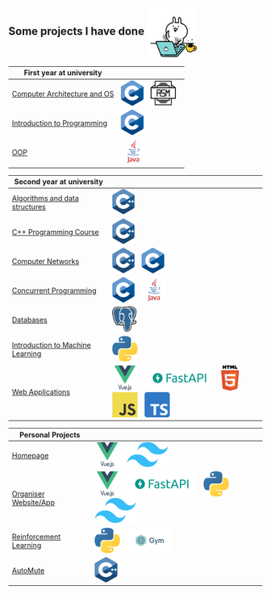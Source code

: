 <h2> Some projects I have done <img align="center" src="imgs/cat.gif" alt="cat_gif" width="100" height="100"></h2>


| First year at university                                                                                                                                                            |                                                                                                                                                                 |
|-------------------------------------------------------------------------------------------------------------------------------------------------------------------------------------|-----------------------------------------------------------------------------------------------------------------------------------------------------------------|
| <a href="https://github.com/AleksanderWojsz/Finished_Projects/tree/master/Computer%20Architecture%20and%20Operating%20Systems" target="_blank">Computer Architecture and OS</a><br> | <img src="imgs/img_c.png" style="height:50px; width:auto; margin-right:10px;"> <img src="imgs/img_asm.png" style="height:50px; width:auto; margin-right:10px;"> |
| <a href="https://github.com/AleksanderWojsz/Finished_Projects/tree/master/Introduction%20to%20programming" target="_blank">Introduction to Programming</a>                          | <img src="imgs/img_c.png" style="height:50px; width:auto; margin-right:10px;">                                                                                  |
| <a href="https://github.com/AleksanderWojsz/Finished_Projects/tree/master/Object%20Oriented%20Programming" target="_blank">OOP</a>                                                  | <img src="imgs/img_java.png" style="height:50px; width:auto; margin-right:10px;">                                                                               |

| Second year at university                                                                                                                                                  |                                                                                                                                                                                                                                                                                                                                                                                                                         |
|----------------------------------------------------------------------------------------------------------------------------------------------------------------------------|-------------------------------------------------------------------------------------------------------------------------------------------------------------------------------------------------------------------------------------------------------------------------------------------------------------------------------------------------------------------------------------------------------------------------|
| <a href="https://github.com/AleksanderWojsz/Finished_Projects/tree/master/Algorithms%20and%20data%20structures" target="_blank">Algorithms and data structures</a>         | <img src="imgs/img_cpp.png" style="height:50px; width:auto; margin-right:10px;">                                                                                                                                                                                                                                                                                                                                        |
| <a href="https://github.com/AleksanderWojsz/Finished_Projects/tree/master/C%2B%2B%20Programming%20Course" target="_blank">C++ Programming Course</a>                       | <img src="imgs/img_cpp.png" style="height:50px; width:auto; margin-right:10px;">                                                                                                                                                                                                                                                                                                                                        |
| <a href="https://github.com/AleksanderWojsz/Finished_Projects/tree/master/Computer%20Networks" target="_blank">Computer Networks</a><br>                                   | <img src="imgs/img_cpp.png" style="height:50px; width:auto; margin-right:10px;">   <img src="imgs/img_c.png" style="height:50px; width:auto; margin-right:10px;">                                                                                                                                                                                                                                                       |
| <a href="https://github.com/AleksanderWojsz/Finished_Projects/tree/master/Concurrent%20programming" target="_blank">Concurrent Programming</a><br>                         | <img src="imgs/img_c.png" style="height:50px; width:auto; margin-right:10px;"> <img src="imgs/img_java.png" style="height:50px; width:auto; margin-right:10px;">                                                                                                                                                                                                                                                        |
| <a href="https://github.com/AleksanderWojsz/Finished_Projects/tree/master/Databases" target="_blank">Databases</a><br>                                                     | <img src="imgs/img_postgresql.png" style="height:50px; width:auto; margin-right:10px;">                                                                                                                                                                                                                                                                                                                                 |
| <a href="https://github.com/AleksanderWojsz/Finished_Projects/tree/master/Introduction%20to%20Machine%20Learning" target="_blank">Introduction to Machine Learning</a><br> | <img src="imgs/img_py.png" style="height:50px; width:auto; margin-right:10px;">                                                                                                                                                                                                                                                                                                                                         |
| <a href="https://github.com/AleksanderWojsz/Finished_Projects/tree/master/Web%20Applications" target="_blank">Web Applications</a>                                         | <img src="imgs/img_vue.png" style="height:50px; width:auto; margin-right:10px;"> <img src="imgs/img_fastapi.png" style="height:50px; width:auto; margin-right:10px;"> <img src="imgs/img_html.png" style="height:50px; width:auto; margin-right:10px;"> <img src="imgs/img_js.png" style="height:50px; width:auto; margin-right:10px;"> <img src="imgs/img_ts.png" style="height:50px; width:auto; margin-right:10px;"> |

| Personal Projects                                                                                                                                                  |                                                                                                                                                                                                                                                                                                                                              |
|--------------------------------------------------------------------------------------------------------------------------------------------------------------------|----------------------------------------------------------------------------------------------------------------------------------------------------------------------------------------------------------------------------------------------------------------------------------------------------------------------------------------------|
| <a href="https://github.com/AleksanderWojsz/Finished_Projects/tree/master/Personal%20Projects/Homepage" target="_blank">Homepage</a>                               | <img src="imgs/img_vue.png" style="height:50px; width:auto; margin-right:10px;"> <img src="imgs/img_tailwind.png" style="height:50px; width:auto; margin-right:10px;">                                                                                                                                                                       |
| <a href="https://github.com/AleksanderWojsz/Finished_Projects/tree/master/Personal%20Projects/Organiser" target="_blank">Organiser Website/App</a>                 | <img src="imgs/img_vue.png" style="height:50px; width:auto; margin-right:10px;"> <img src="imgs/img_fastapi.png" style="height:50px; width:auto; margin-right:10px;">  <img src="imgs/img_py.png" style="height:50px; width:auto; margin-right:10px;"> <img src="imgs/img_tailwind.png" style="height:50px; width:auto; margin-right:10px;"> |
| <a href="https://github.com/AleksanderWojsz/Finished_Projects/tree/master/Personal%20Projects/Reinforcement%20Learning" target="_blank">Reinforcement Learning</a> | <img src="imgs/img_py.png" style="height:50px; width:auto; margin-right:10px;"> <img src="imgs/img_openai_gym.png" style="height:50px; width:auto; margin-right:10px;">                                                                                                                                                                      |
| <a href="https://github.com/AleksanderWojsz/Finished_Projects/tree/master/Personal%20Projects/Auto%20Mute" target="_blank">AutoMute</a>                            | <img src="imgs/img_cpp.png" style="height:50px; width:auto; margin-right:10px;">                                                                                                                                                                                                                                                             |
